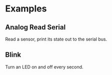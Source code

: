 # Examples

<div class="features">
  <div class="feature">
    <h2><router-link to="/en/guide/examples/analog">Analog Read Serial</router-link></h2>
    <p>Read a sensor, print its state out to the serial bus.</p>
  </div>
  <div class="feature">
    <h2><router-link to="/en/guide/examples/blink">Blink</router-link></h2>
    <p>Turn an LED on and off every second.</p>
  </div>
</div>

